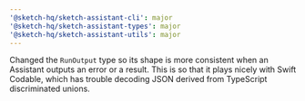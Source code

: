 ```yaml
---
'@sketch-hq/sketch-assistant-cli': major
'@sketch-hq/sketch-assistant-types': major
'@sketch-hq/sketch-assistant-utils': major
---
```


Changed the `RunOutput` type so its shape is more consistent when an Assistant outputs an error or a
result. This is so that it plays nicely with Swift Codable, which has trouble decoding JSON derived
from TypeScript discriminated unions.
